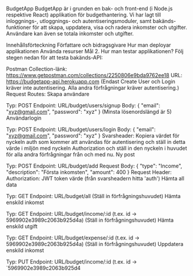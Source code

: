 BudgetApp
BudgetApp är i grunden en bak- och front-end (i Node.js respektive React) applikation för budgethantering. Vi har lagt till inloggnings-, utloggnings- och autentiseringsmoduler, samt bakänds-funktioner för att skapa, uppdatera, visa och radera inkomster och utgifter. Användare kan även se totala inkomster och utgifter.

Innehållsförteckning
Författare och bidragsgivare
Hur man deployar applikationen
Använda resurser
Mål
<a name="deploy-app"></a>2. Hur man testar applikationen?
Följ stegen nedan för att testa bakänds-API:

Postman Collection-länk: https://www.getpostman.com/collections/2250806e9bda9762ee18
URL: https://budgetapp-api.herokuapp.com
(Endast Create User och Login kräver inte autentisering. Alla andra förfrågningar kräver autentisering.)
Request Routes:
Skapa användare

Typ: POST
Endpoint: URL/budget/users/signup
Body: { "email": "xyz@gmail.com", "password": "xyz" }
(Minsta lösenordslängd är 5)
Användarlogin

Typ: POST
Endpoint: URL/budget/users/login
Body: { "email": "xyz@gmail.com", "password": "xyz" }
Svarsheader: Kopiera värdet för nyckeln auth som kommer att användas för autentisering och ställ in detta värde i miljön med nyckeln Authorization och ställ in den nyckeln i huvudet för alla andra förfrågningar från och med nu.
Ny post

Typ: POST
Endpoint: URL/budget/add
Request Body: { "type": "Income", "description": "Första inkomsten", "amount": 400 }
Request Header: Authorization: JWT token värde (från svarsheadern hitta 'auth')
Hämta all data

Typ: GET
Endpoint: URL/budget/all
(Ställ in förfrågningshuvudet)
Hämta enskild inkomst

Typ: GET
Endpoint: URL/budget/income/:id (t.ex. id -> 5969902e3989c2063b925d4a)
(Ställ in förfrågningshuvudet)
Hämta enskild utgift

Typ: GET
Endpoint: URL/budget/expense/:id (t.ex. id -> 5969902e3989c2063b925d4a)
(Ställ in förfrågningshuvudet)
Uppdatera enskild inkomst

Typ: PUT
Endpoint: URL/budget/income/:id (t.ex. id -> `5969902e3989c2063b925d4